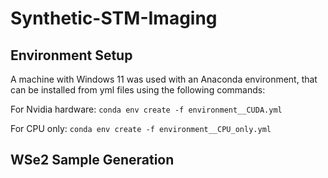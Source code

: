 # Synthetic-STM-Imaging

## Environment Setup
A machine with Windows 11 was used with an Anaconda environment, that can be installed from yml files using the following commands: 

For Nvidia hardware:
```conda env create -f environment__CUDA.yml ```

For CPU only:
```conda env create -f environment__CPU_only.yml ```

## WSe2 Sample Generation



